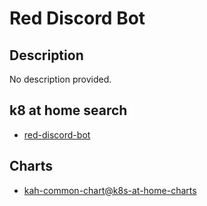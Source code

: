 # Red Discord Bot

## Description

No description provided.

## k8 at home search

- [red-discord-bot](https://nanne.dev/k8s-at-home-search/#/red-discord-bot)

## Charts

- [kah-common-chart@k8s-at-home-charts](https://k8s-at-home.com/charts/)
